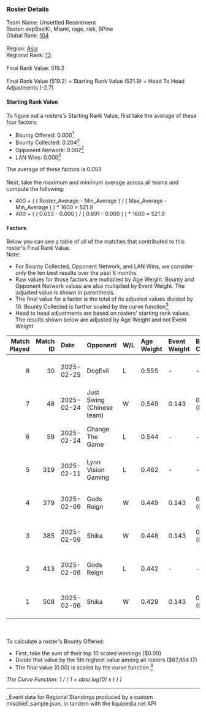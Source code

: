### Roster Details<br />
Team Name: Unsettled Resentment<br />
Roster: expSasiKi, Miami, rage, risk, SPine<br />
Global Rank: [104](../../standings_global_2025_06_02.md)<br />
<br />
Region: [Asia]( ../../standings_asia_2025_06_02.md)<br />
Regional Rank: [13]( ../../standings_asia_2025_06_02.md)<br />
<br />
Final Rank Value:  519.2<br />
<br />
Final Rank Value (519.2) = Starting Rank Value (521.9) + Head To Head Adjustments (-2.7)<br />

#### Starting Rank Value<br />
To figure out a rosters's Starting Rank Value, first take the average of these four factors:<br />
- Bounty Offered: 0.000[<sup>1</sup>](#table2)
- Bounty Collected: 0.204[<sup>2</sup>](#table1)
- Opponent Network: 0.007[<sup>2</sup>](#table1)
- LAN Wins: 0.000[<sup>2</sup>](#table1)

The average of these factors is 0.053<br />
<br />
Next, take the maximum and minimum average across all teams and compute the following:<br />
- 400 + ( ( Roster_Average - Min_Average ) / ( Max_Average - Min_Average ) ) * 1600 = 521.9
- 400 + ( ( 0.053 - 0.000 ) / ( 0.691 - 0.000 ) ) * 1600 = 521.9


#### Factors<br />
Below you can see a table of all of the matches that contributed to this roster's Final Rank Value.<br />
Note:<br />

- For Bounty Collected, Opponent Network, and LAN Wins, we consider only the ten best results over the past 6 months.
- Raw values for those factors are multiplied by Age Weight. Bounty and Opponent Network values are also multiplied by Event Weight. The adjusted value is shown in parenthesis.
- The final value for a factor is the total of its adjusted values divided by 10. Bounty Collected is further scaled by the curve function[<sup>3</sup>](#curveFunction)
- Head to head adjustments are based on rosters' starting rank values. The results shown below are adjusted by Age Weight and not Event Weight
<span id="table1"></span><br />


| Match Played | Match ID | Date       | Opponent                  | W/L | Age Weight | Event Weight | Bounty Collected | Opponent Network | LAN Wins  | H2H Adj. | Roster                              |
| -: | -: | :- | :- | :- | :- | :- | :- | :- | :- | -: | :- |
|            8 |       30 | 2025-02-25 | DogEvil                   | L   | 0.555      | -            | -                | -                | -         |   -11.18 | expSasiKi, Miami, rage, risk, SPine |
|            7 |       48 | 2025-02-24 | Just Swing (Chinese team) | W   | 0.549      | 0.143        | 0.000 (0.000)    | 0.079 (0.006)    | 0 (0.000) |     5.35 | expSasiKi, Miami, rage, risk, SPine |
|            6 |       59 | 2025-02-24 | Change The Game           | L   | 0.544      | -            | -                | -                | -         |   -11.52 | expSasiKi, Miami, rage, risk, SPine |
|            5 |      319 | 2025-02-11 | Lynn Vision Gaming        | L   | 0.462      | -            | -                | -                | -         |    -7.50 | expSasiKi, Miami, rage, risk, SPine |
|            4 |      379 | 2025-02-09 | Gods Reign                | W   | 0.449      | 0.143        | 0.019 (0.001)    | 0.379 (0.024)    | 0 (0.000) |    13.51 | expSasiKi, Miami, rage, risk, SPine |
|            3 |      385 | 2025-02-09 | Shika                     | W   | 0.448      | 0.143        | 0.000 (0.000)    | 0.279 (0.018)    | 0 (0.000) |     4.71 | expSasiKi, Miami, rage, risk, SPine |
|            2 |      413 | 2025-02-08 | Gods Reign                | L   | 0.442      | -            | -                | -                | -         |    -0.59 | expSasiKi, Miami, rage, risk, SPine |
|            1 |      508 | 2025-02-06 | Shika                     | W   | 0.429      | 0.143        | 0.000 (0.000)    | 0.279 (0.017)    | 0 (0.000) |     4.54 | expSasiKi, Miami, rage, risk, SPine |

<br />
<span id="table2"></span><br />
To calculate a roster's Bounty Offered:<br />

- First, take the sum of their top 10 scaled winnings ($0.00)
- Divide that value by the 5th highest value among all rosters ($87,854.17)
- The final value (0.00) is scaled by the curve function.[<sup>3</sup>](#curveFunction)

<span id="curveFunction"></span>_The Curve Function: 1 / ( 1 + abs( log10( x ) ) )_<br />

---
_Event data for Regional Standings produced by a custom mischief_sample.json, in tandem with the liquipedia.net API<br />
